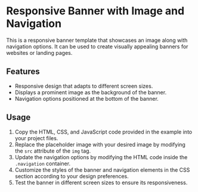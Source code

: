 # Responsive Banner with Image and Navigation

This is a responsive banner template that showcases an image along with navigation options. It can be used to create visually appealing banners for websites or landing pages.

## Features

- Responsive design that adapts to different screen sizes.
- Displays a prominent image as the background of the banner.
- Navigation options positioned at the bottom of the banner.

## Usage

1. Copy the HTML, CSS, and JavaScript code provided in the example into your project files.
2. Replace the placeholder image with your desired image by modifying the `src` attribute of the `img` tag.
3. Update the navigation options by modifying the HTML code inside the `.navigation` container.
4. Customize the styles of the banner and navigation elements in the CSS section according to your design preferences.
5. Test the banner in different screen sizes to ensure its responsiveness.

